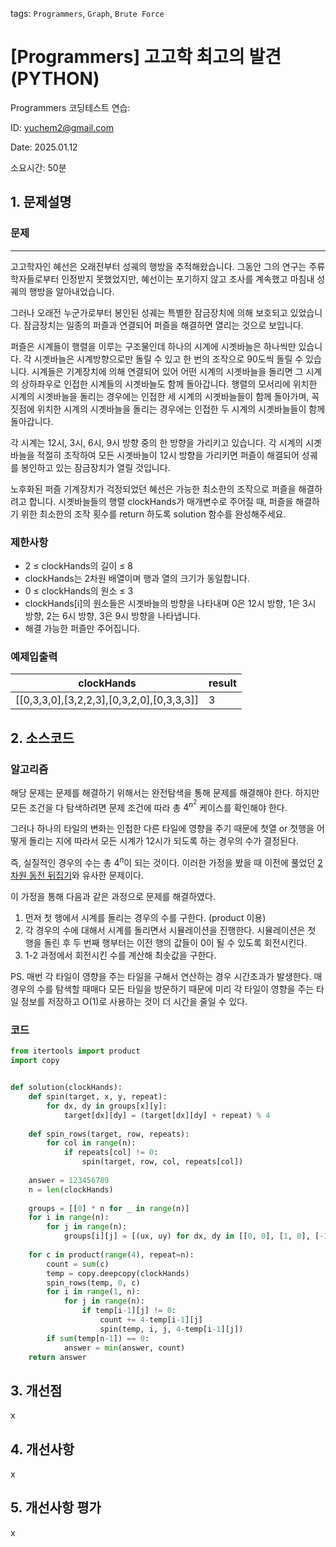 tags: `Programmers`, `Graph`, `Brute Force`
# [Programmers] 고고학 최고의 발견 (PYTHON)
Programmers 코딩테스트 연습: 

ID: yuchem2@gmail.com

Date: 2025.01.12

소요시간: 50분

## 1. 문제설명

### 문제
---
고고학자인 혜선은 오래전부터 성궤의 행방을 추적해왔습니다. 그동안 그의 연구는 주류 학자들로부터 인정받지 못했었지만, 혜선이는 포기하지 않고 조사를 계속했고 마침내 성궤의 행방을 알아내었습니다.

그러나 오래전 누군가로부터 봉인된 성궤는 특별한 잠금장치에 의해 보호되고 있었습니다. 잠금장치는 일종의 퍼즐과 연결되어 퍼즐을 해결하면 열리는 것으로 보입니다.

퍼즐은 시계들이 행렬을 이루는 구조물인데 하나의 시계에 시곗바늘은 하나씩만 있습니다. 각 시곗바늘은 시계방향으로만 돌릴 수 있고 한 번의 조작으로 90도씩 돌릴 수 있습니다. 시계들은 기계장치에 의해 연결되어 있어 어떤 시계의 시곗바늘을 돌리면 그 시계의 상하좌우로 인접한 시계들의 시곗바늘도 함께 돌아갑니다. 행렬의 모서리에 위치한 시계의 시곗바늘을 돌리는 경우에는 인접한 세 시계의 시곗바늘들이 함께 돌아가며, 꼭짓점에 위치한 시계의 시곗바늘을 돌리는 경우에는 인접한 두 시계의 시곗바늘들이 함께 돌아갑니다.

각 시계는 12시, 3시, 6시, 9시 방향 중의 한 방향을 가리키고 있습니다. 각 시계의 시곗바늘을 적절히 조작하여 모든 시곗바늘이 12시 방향을 가리키면 퍼즐이 해결되어 성궤를 봉인하고 있는 잠금장치가 열릴 것입니다.

노후화된 퍼즐 기계장치가 걱정되었던 혜선은 가능한 최소한의 조작으로 퍼즐을 해결하려고 합니다. 시곗바늘들의 행렬 clockHands가 매개변수로 주어질 때, 퍼즐을 해결하기 위한 최소한의 조작 횟수를 return 하도록 solution 함수를 완성해주세요.

### 제한사항
+ 2 ≤ clockHands의 길이 ≤ 8
+ clockHands는 2차원 배열이며 행과 열의 크기가 동일합니다.
+ 0 ≤ clockHands의 원소 ≤ 3
+ clockHands[i]의 원소들은 시곗바늘의 방향을 나타내며 0은 12시 방향, 1은 3시 방향, 2는 6시 방향, 3은 9시 방향을 나타냅니다.
+ 해결 가능한 퍼즐만 주어집니다.
### 예제입출력
| clockHands                                | result                            |
|-------------------------------------------|-----------------------------------|
| [[0,3,3,0],[3,2,2,3],[0,3,2,0],[0,3,3,3]] | 3                                 |

## 2. 소스코드

### 알고리즘
해당 문제는 문제를 해결하기 위해서는 완전탐색을 통해 문제를 해결해야 한다. 하지만 모든 조건을 다 탐색하려면 문제 조건에 따라 총 $4^{n^2}$ 케이스를 확인해야 한다. 

그러나 하나의 타일의 변화는 인접한 다른 타일에 영향을 주기 때문에 첫열 or 첫행을 어떻게 돌리는 지에 따라서 모든 시계가 12시가 되도록 하는 경우의 수가 결정된다.

즉, 실질적인 경우의 수는 총 $4^n$이 되는 것이다. 이러한 가정을 봤을 때 이전에 풀었던 [2차원 동전 뒤집기](https://github.com/yuchem2/Algorithm/blob/main/Brute%20Force/2%EC%B0%A8%EC%9B%90%20%EB%8F%99%EC%A0%84%20%EB%92%A4%EC%A7%91%EA%B8%B0.md)와 유사한 문제이다.

이 가정을 통해 다음과 같은 과정으로 문제를 해결하였다.
1. 먼저 첫 행에서 시계를 돌리는 경우의 수를 구한다. (product 이용)
2. 각 경우의 수에 대해서 시계를 돌리면서 시뮬레이션을 진행한다. 시뮬레이션은 첫 행을 돌린 후 두 번째 행부터는 이전 행의 값들이 0이 될 수 있도록 회전시킨다.
3. 1-2 과정에서 회전시킨 수를 계산해 최솟값을 구한다.

PS. 매번 각 타일이 영향을 주는 타일을 구해서 연산하는 경우 시간초과가 발생한다. 매 경우의 수를 탐색할 때매다 모든 타일을 방문하기 때문에 미리 각 타일이 영향을 주는 타일 정보를 저장하고 O(1)로 사용하는 것이 더 시간을 줄일 수 있다. 

### 코드
```python
from itertools import product
import copy


def solution(clockHands):    
    def spin(target, x, y, repeat):
        for dx, dy in groups[x][y]:
            target[dx][dy] = (target[dx][dy] + repeat) % 4
        
    def spin_rows(target, row, repeats):
        for col in range(n):
            if repeats[col] != 0:
                spin(target, row, col, repeats[col])
        
    answer = 123456789
    n = len(clockHands)
    
    groups = [[0] * n for _ in range(n)]
    for i in range(n):
        for j in range(n):
            groups[i][j] = [(ux, uy) for dx, dy in [[0, 0], [1, 0], [-1, 0], [0, 1], [0, -1]] if 0 <= (ux:=i+dx) < n and 0 <= (uy:=j+dy) < n]
            
    for c in product(range(4), repeat=n):
        count = sum(c)
        temp = copy.deepcopy(clockHands)
        spin_rows(temp, 0, c)
        for i in range(1, n):
            for j in range(n):
                if temp[i-1][j] != 0:
                    count += 4-temp[i-1][j]
                    spin(temp, i, j, 4-temp[i-1][j])
        if sum(temp[n-1]) == 0:
            answer = min(answer, count)
    return answer
```
## 3. 개선점
x
## 4. 개선사항
x
## 5. 개선사항 평가
x
